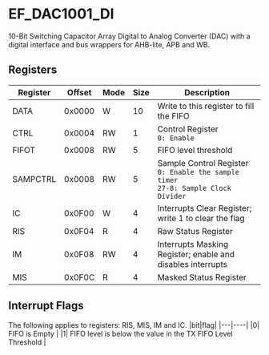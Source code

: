 # EF_DAC1001_DI
10-Bit Switching Capacitor Array Digital to Analog Converter (DAC) with a digital interface and bus wrappers for AHB-lite, APB and WB.

## Registers
|Register|Offset|Mode|Size|Description|
|--------|-------|----|---|-------|
|DATA|0x0000|W|10|Write to this register to fill the FIFO|
|CTRL|0x0004|RW|1|Control Register<br>```0: Enable```|
|FIFOT|0x0008|RW|5|FIFO level threshold|
|SAMPCTRL|0x0008|RW|5|Sample Control Register<br>```0: Enable the sample timer```<br>```27-8: Sample Clock Divider```|
| IC | 0x0F00 | W |  4|Interrupts Clear Register; write 1 to clear the flag |
| RIS | 0x0F04 | R | 4|Raw Status Register |
| IM | 0x0F08 | RW |  4|Interrupts Masking Register; enable and disables interrupts |
| MIS | 0x0F0C | R |  4|Masked Status Register |

## Interrupt Flags 
The following applies to registers: RIS, MIS, IM and IC.
|bit|flag|
|---|----|
|0| FIFO is Empty |
|1| FIFO level is below the value in the TX FIFO Level Threshold |
